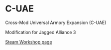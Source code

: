 # C-UAE
Cross-Mod Universal Armory Expansion (C-UAE)

Modification for Jagged Alliance 3

[Steam Workshop page](https://steamcommunity.com/sharedfiles/filedetails/?id=3148282483)
